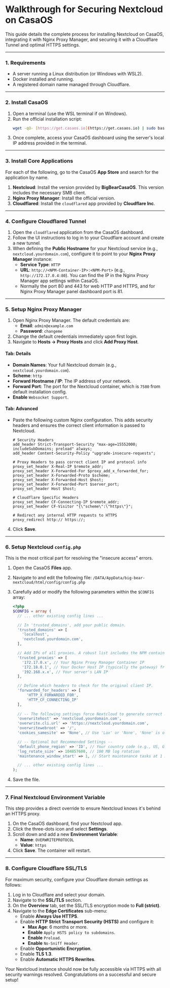 # Walkthrough for Securing Nextcloud on CasaOS

This guide details the complete process for installing Nextcloud on CasaOS, integrating it with Nginx Proxy Manager, and securing it with a Cloudflare Tunnel and optimal HTTPS settings.

---

### **1. Requirements**
* A server running a Linux distribution (or Windows with WSL2).
* Docker installed and running.
* A registered domain name managed through Cloudflare.

---

### **2. Install CasaOS**
1.  Open a terminal (use the WSL terminal if on Windows).
2.  Run the official installation script:
    ```bash
    wget -qO- [https://get.casaos.io](https://get.casaos.io) | sudo bash
    ```
3.  Once complete, access your CasaOS dashboard using the server's local IP address provided in the terminal.

---

### **3. Install Core Applications**
For each of the following, go to the CasaOS **App Store** and search for the application by name.

1.  **Nextcloud**: Install the version provided by **BigBearCasaOS**. This version includes the necessary SMB client.
2.  **Nginx Proxy Manager**: Install the official version.
3.  **Cloudflared**: Install the `cloudflared` app provided by **Cloudflare Inc**.

---

### **4. Configure Cloudflared Tunnel**
1.  Open the `cloudflared` application from the CasaOS dashboard.
2.  Follow the UI instructions to log in to your Cloudflare account and create a new tunnel.
3.  When defining the **Public Hostname** for your Nextcloud service (e.g., `nextcloud.yourdomain.com`), configure it to point to your **Nginx Proxy Manager** instance:
    * **Service Type**: `HTTP`
    * **URL**: `http://<NPM-Container-IP>:<NPM-Port>` (e.g., `http://172.17.0.4:80`). You can find the IP in the Nginx Proxy Manager app settings within CasaOS.
    * Normally the port 80 and 443 for web HTTP and HTTPS, and for Nginx Proxy Manager panel dashboard port is 81.

---

### **5. Setup Nginx Proxy Manager**
1.  Open Nginx Proxy Manager. The default credentials are:
    * **Email**: `admin@example.com`
    * **Password**: `changeme`
2.  Change the default credentials immediately upon first login.
3.  Navigate to **Hosts -> Proxy Hosts** and click **Add Proxy Host**.

#### **Tab: Details**
* **Domain Names**: Your full Nextcloud domain (e.g., `nextcloud.yourdomain.com`).
* **Scheme**: `http`
* **Forward Hostname / IP**: The IP address of your network.
* **Forward Port**: The port for the Nextcloud container, which is `7580` from default installation config.
* **Enable** `Websocket Support`.

#### **Tab: Advanced**
* Paste the following custom Nginx configuration. This adds security headers and ensures the correct client information is passed to Nextcloud.
    ```nginx
    # Security Headers
    add_header Strict-Transport-Security "max-age=15552000; includeSubDomains; preload" always;
    add_header Content-Security-Policy "upgrade-insecure-requests";

    # Proxy Headers to pass correct client IP and protocol info
    proxy_set_header X-Real-IP $remote_addr;
    proxy_set_header X-Forwarded-For $proxy_add_x_forwarded_for;
    proxy_set_header X-Forwarded-Proto $scheme;
    proxy_set_header X-Forwarded-Host $host;
    proxy_set_header X-Forwarded-Port $server_port;
    proxy_set_header Host $host;

    # Cloudflare Specific Headers
    proxy_set_header CF-Connecting-IP $remote_addr;
    proxy_set_header CF-Visitor "{\"scheme\":\"https\"}";

    # Redirect any internal HTTP requests to HTTPS
    proxy_redirect http:// https://;
    ```
4.  Click **Save**.

---

### **6. Setup Nextcloud `config.php`**
This is the most critical part for resolving the "insecure access" errors.

1.  Open the CasaOS **Files** app.
2.  Navigate to and edit the following file: `/DATA/AppData/big-bear-nextcloud/html/config/config.php`
3.  Carefully add or modify the following parameters within the `$CONFIG` array:

    ```php
    <?php
    $CONFIG = array (
      // ... other existing config lines ...

      // In 'trusted_domains', add your public domain.
      'trusted_domains' => [
        'localhost',
        'nextcloud.yourdomain.com',
      ],

      // Add IPs of all proxies. A robust list includes the NPM container, the Docker host, and the server's LAN IP.
      'trusted_proxies' => [
        '172.17.0.x', // Your Nginx Proxy Manager Container IP
        '172.18.0.1', // Your Docker Host IP (typically the gateway) from nextcloud nextwork
        '192.168.x.x', // Your server's LAN IP
      ],

      // Define which headers to check for the original client IP.
      'forwarded_for_headers' => [
          'HTTP_X_FORWARDED_FOR',
          'HTTP_CF_CONNECTING_IP'
      ],
      
      // -- The following settings force Nextcloud to generate correct HTTPS URLs --
      'overwritehost' => 'nextcloud.yourdomain.com',
      'overwrite.cli.url' => 'https://nextcloud.yourdomain.com',
      'overwritewebroot' => '/',
      'cookies_samesite' => 'None', // Use 'Lax' or 'None', 'None' is often better for complex proxy setups.

      // -- Optional but Recommended Settings --
      'default_phone_region' => 'ID', // Your country code (e.g., US, GB, ID)
      'log_rotate_size' => 104857600, // 100 MB log rotation
      'maintenance_window_start' => 1, // Start maintenance tasks at 1 AM

      // ... other existing config lines ...
    );
    ```
4.  Save the file.

---

### **7. Final Nextcloud Environment Variable**
This step provides a direct override to ensure Nextcloud knows it's behind an HTTPS proxy.

1.  On the CasaOS dashboard, find your Nextcloud app.
2.  Click the three-dots icon and select **Settings**.
3.  Scroll down and add a new **Environment Variable**:
    * **Name**: `OVERWRITEPROTOCOL`
    * **Value**: `https`
4.  Click **Save**. The container will restart.

---

### **8. Configure Cloudflare SSL/TLS**
For maximum security, configure your Cloudflare domain settings as follows:

1.  Log in to Cloudflare and select your domain.
2.  Navigate to the **SSL/TLS** section.
3.  On the **Overview** tab, set the SSL/TLS encryption mode to **Full (strict)**.
4.  Navigate to the **Edge Certificates** sub-menu:
    * Enable **Always Use HTTPS**.
    * Enable **HTTP Strict Transport Security (HSTS)** and configure it:
        * **Max Age**: 6 months or more.
        * **Enable** `Apply HSTS policy to subdomains`.
        * **Enable** `Preload`.
        * **Enable** `No-Sniff Header`.
    * Enable **Opportunistic Encryption**.
    * Enable **TLS 1.3**.
    * Enable **Automatic HTTPS Rewrites**.

Your Nextcloud instance should now be fully accessible via HTTPS with all security warnings resolved. Congratulations on a successful and secure setup!
